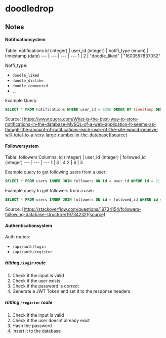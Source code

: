 # doodledrop 

## Notes

#### Notificationsystem
Table: notifications
id (integer) | user_id (integer)  | notifi_type (enum) | timestamp (date)
--- | --- | --- | ---
1 | 2 | "doodle_liked" | "1603557837052"

Notfi_type: 
- `doodle_liked`
- `doodle_dislike` 
- `doodle_commented`
- `...` <br>

Example Query: 
```sql
SELECT * FROM notifications WHERE user_id = 6356 ORDER BY timestamp DESC;
```

Source:
[https://www.quora.com/What-is-the-best-way-to-store-notifications-in-the-database-MySQL-of-a-web-application-It-seems-as-though-the-amount-of-notifications-each-user-of-the-site-would-receive-will-total-to-a-very-large-number-in-the-database](source)

#### Followersystem
Table: followers
Columns: 
id (integer) | user_id (integer) | followed_id (integer)
--- | --- | ---
1 | 3 | 4
2 | 4 | 3

Example query to get following users from a user: 
```sql
SELECT * FROM users INNER JOIN followers ON id = user_id WHERE id = 2;
```
Example query to get followers from a user: 
```sql
SELECT * FROM users INNER JOIN followers ON id = followed_id WHERE id = 2;
```
Source:
[https://stackoverflow.com/questions/19734154/followers-following-database-structure/19734232](source)


#### Authenticationsystem

Auth routes:
- `/api/auth/login`
- `/api/auth/register`

##### Hitting `/login` route

1. Check if the input is valid
2. Check if the user exists
3. Check if the password is correct
4. Generate a JWT Token and set it to the response headers

##### Hitting `/register` route

1. Check if the input is valid
2. Check if the user doesnt already exist
3. Hash the password
4. Insert it to the database


